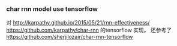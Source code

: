 ### char rnn model use tensorflow ### 
对 http://karpathy.github.io/2015/05/21/rnn-effectiveness/ https://github.com/karpathy/char-rnn 的tensorflow 实现。
还参考了 https://github.com/sherjilozair/char-rnn-tensorflow

